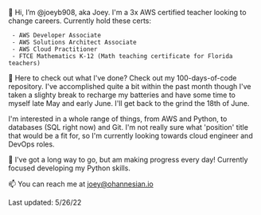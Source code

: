 👋 Hi, I’m @joeyb908, aka Joey. I'm a 3x AWS certified teacher looking to change careers. Currently hold these certs:

     - AWS Developer Associate
     - AWS Solutions Architect Associate
     - AWS Cloud Practitioner
     - FTCE Mathematics K-12 (Math teaching certificate for Florida teachers)

👀 Here to check out what I've done? Check out my 100-days-of-code repository. I've accomplished quite a bit within the past month though I've taken a slighty break to recharge my batteries and have some time to myself late May and early June. I'll get back to the grind the 18th of June.

I'm interested in a whole range of things, from AWS and Python, to databases (SQL right now) and Git. I'm not really sure what 'position' title that would be a fit for, so I'm currently looking towards cloud engineer and DevOps roles. 

🌱 I've got a long way to go, but am making progress every day! Currently focused developing my Python skills.

📫 You can reach me at joey@ohannesian.io

Last updated: 5/26/22

<!---
joeyb908/joeyb908 is a ✨ special ✨ repository because its `README.md` (this file) appears on your GitHub profile.
You can click the Preview link to take a look at your changes.
--->
